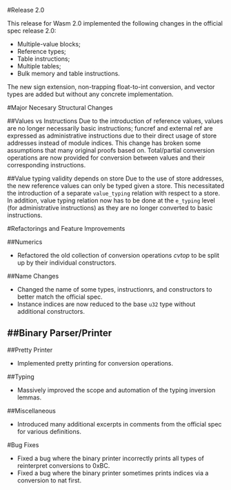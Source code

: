 #Release 2.0

This release for Wasm 2.0 implemented the following changes in the official spec release 2.0:
- Multiple-value blocks;
- Reference types;
- Table instructions;
- Multiple tables;
- Bulk memory and table instructions.

The new sign extension, non-trapping float-to-int conversion, and vector types are added but without any concrete implementation.


#Major Necesary Structural Changes

##Values vs Instructions
Due to the introduction of reference values, values are no longer necessarily basic instructions; funcref and external ref are
expressed as administrative instructions due to their direct usage of store addresses instead of module indices. This change
has broken some assumptions that many original proofs based on. Total/partial conversion operations are now provided for 
conversion between values and their corresponding instructions.

##Value typing validity depends on store
Due to the use of store addresses, the new reference values can only be typed given a store. This necessitated the introduction
of a separate `value_typing` relation with respect to a store. In addition, value typing relation now has to be done at the
`e_typing` level (for administrative instructions) as they are no longer converted to basic instructions.


#Refactorings and Feature Improvements

##Numerics
- Refactored the old collection of conversion operations *cvtop* to be split up by their individual constructors.

##Name Changes
- Changed the name of some types, instructionrs, and constructors to better match the official spec.
- Instance indices are now reduced to the base `u32` type without additional constructors.

##Binary Parser/Printer
- 

##Pretty Printer
- Implemented pretty printing for conversion operations.

##Typing
- Massively improved the scope and automation of the typing inversion lemmas.

##Miscellaneous
- Introduced many additional excerpts in comments from the official spec for various definitions.

#Bug Fixes
- Fixed a bug where the binary printer incorrectly prints all types of reinterpret conversions to 0xBC.
- Fixed a bug where the binary printer sometimes prints indices via a conversion to nat first.
